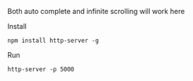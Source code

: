 Both auto complete and infinite scrolling will work here

Install
```
npm install http-server -g
```

Run
```
http-server -p 5000
```